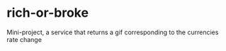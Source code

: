 # rich-or-broke
Mini-project, a service that returns a gif corresponding to the currencies rate change
